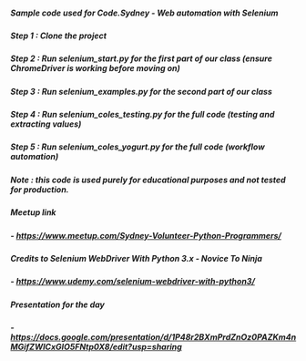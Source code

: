 ##### Sample code used for Code.Sydney - Web automation with Selenium

##### Step 1 : Clone the project
##### Step 2 : Run selenium_start.py for the first part of our class (ensure ChromeDriver is working before moving on)
##### Step 3 : Run selenium_examples.py for the second part of our class
##### Step 4 : Run selenium_coles_testing.py for the full code (testing and extracting values)
##### Step 5 : Run selenium_coles_yogurt.py for the full code (workflow automation)

##### Note : this code is used purely for educational purposes and not tested for production.
##### Meetup link 
##### - https://www.meetup.com/Sydney-Volunteer-Python-Programmers/
##### Credits to Selenium WebDriver With Python 3.x - Novice To Ninja
##### - https://www.udemy.com/selenium-webdriver-with-python3/
##### Presentation for the day
##### - https://docs.google.com/presentation/d/1P48r2BXmPrdZnOz0PAZKm4nMGifZWICxGIO5FNtp0X8/edit?usp=sharing
